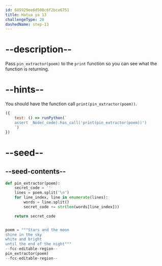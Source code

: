 ```yaml
---
id: 685929ee6d500c6f2bce6751
title: Hatua ya 13
challengeType: 20
dashedName: step-13
---
```


# --description--

Pass `pin_extractor(poem)` to the `print` function so you can see what the function is returning.

# --hints--

You should have the function call `print(pin_extractor(poem))`.

```js
({
    test: () => runPython(`
    assert _Node(_code).has_call('print(pin_extractor(poem))')
    `)
})
```

# --seed--

## --seed-contents--

```py
def pin_extractor(poem):
    secret_code = ''
    lines = poem.split('\n')
    for line_index, line in enumerate(lines):
        words = line.split()
        secret_code += str(len(words[line_index]))

    return secret_code


poem = """Stars and the moon
shine in the sky
white and bright
until the end of the night"""
--fcc-editable-region--
pin_extractor(poem)
--fcc-editable-region--

```
